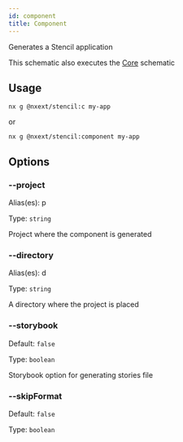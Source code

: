 ```yaml
---
id: component
title: Component
---
```


Generates a Stencil application

This schematic also executes the [Core](core) schematic

## Usage

```
nx g @nxext/stencil:c my-app
```

or

```
nx g @nxext/stencil:component my-app
```

## Options

### --project

Alias(es): p

Type: `string`

Project where the component is generated

### --directory

Alias(es): d

Type: `string`

A directory where the project is placed

### --storybook

Default: `false`

Type: `boolean`

Storybook option for generating stories file

### --skipFormat

Default: `false`

Type: `boolean`

